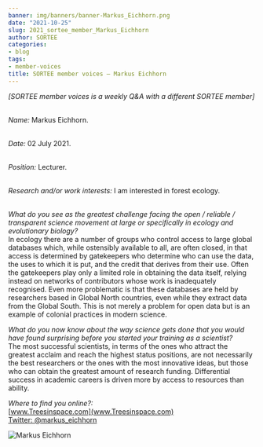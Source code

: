 ```yaml
---
banner: img/banners/banner-Markus_Eichhorn.png
date: "2021-10-25"
slug: 2021_sortee_member_Markus_Eichhorn
author: SORTEE
categories:
- blog
tags:
- member-voices
title: SORTEE member voices – Markus Eichhorn 
---
```



*[SORTEE member voices is a weekly Q&A with a different SORTEE member]*   
&nbsp;
&nbsp;

   _Name:_ Markus Eichhorn.   
&nbsp;

   _Date:_ 02 July 2021.   
&nbsp;

   _Position:_ Lecturer.   
&nbsp;

   _Research and/or work interests:_ I am interested in forest ecology.   
&nbsp;
&nbsp;

_What do you see as the greatest challenge facing the open / reliable / transparent science movement at large or specifically in ecology and evolutionary biology?_   
In ecology there are a number of groups who control access to large global databases which, while ostensibly available to all, are often closed, in that access is determined by gatekeepers who determine who can use the data, the uses to which it is put, and the credit that derives from their use. Often the gatekeepers play only a limited role in obtaining the data itself, relying instead on networks of contributors whose work is inadequately recognised. Even more problematic is that these databases are held by researchers based in Global North countries, even while they extract data from the Global South. This is not merely a problem for open data but is an example of colonial practices in modern science.
&nbsp;

_What do you now know about the way science gets done that you would have found surprising before you started your training as a scientist?_   
The most successful scientists, in terms of the ones who attract the greatest acclaim and reach the highest status positions, are not necessarily the best researchers or the ones with the most innovative ideas, but those who can obtain the greatest amount of research funding. Differential success in academic careers is driven more by access to resources than ability.
&nbsp;
&nbsp;

_Where to find you online?:_   
[www.Treesinspace.com](www.Treesinspace.com)   
[Twitter: @markus_eichhorn](https://twitter.com/markus_eichhorn)
&nbsp;
&nbsp;


![Markus Eichhorn](/blog/images/Markus_Eichhorn.png)    
&nbsp;